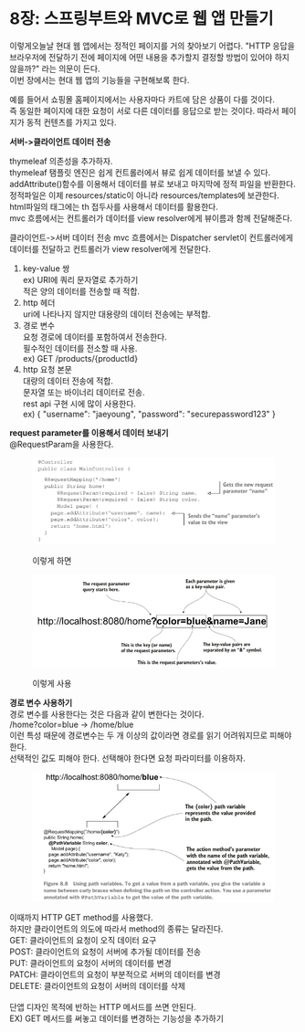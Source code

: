 # 8장: 스프링부트와 MVC로 웹 앱 만들기

이렇게오늘날 현대 웹 앱에서는 정적인 페이지를 거의 찾아보기 어렵다. "HTTP 응답을 브라우저에 전달하기 전에 페이지에 어떤 내용을 추가할지 결정할 방법이 있어야 하지 않을까?" 라는 의문이 든다. \
이번 장에서는 현대 웹 앱의 기능들을 구현해보록 한다.

예를 들어서 쇼핑몰 홈페이지에서는 사용자마다 카트에 담은 상품이 다를 것이다. \
즉 동일한 페이지에 대한 요청이 서로 다른 데이터를 응답으로 받는 것이다. 따라서 페이지가 동적 컨텐츠를 가지고 있다.

**서버->클라이언트 데이터 전송**&#x20;

thymeleaf 의존성을 추가하자. \
thymeleaf 탬플릿 엔진은 쉽게 컨트롤러에서 뷰로 쉽게 데이터를 보낼 수 있다. \
addAttribute()함수를 이용해서 데이터를 뷰로 보내고 마지막에 정적 파일을 반환한다. \
정적파일은 이제 resources/static이 아니라 resources/templates에 보관한다. \
html파일의 태그에는 th 접두사를 사용해서 데이터를 활용한다. \
mvc 흐름에서는 컨트롤러가 데이터를 view resolver에게 뷰이름과 함께 전달해준다.

클라이언트->서버 데이터 전송 mvc 흐름에서는 Dispatcher servlet이 컨트롤러에게 데이터를 전달하고 컨트롤러가 view resolver에게 전달한다.

1. key-value 쌍 \
   ex) URI에 쿼리 문자열로 추가하기 \
   적은 양의 데이터를 전송할 때 적합.
2. http 헤더 \
   uri에 나타나지 않지만 대용량의 데이터 전송에는 부적합.
3. 경로 변수 \
   요청 경로에 데이터를 포함하여서 전송한다. \
   필수적인 데이터를 전소할 때 사용. \
   ex) GET /products/{productId}
4. http 요청 본문 \
   대량의 데이터 전송에 적합. \
   문자열 또는 바이너리 데이터로 전송. \
   rest api 구현 시에 많이 사용한다. \
   ex) { "username": "jaeyoung", "password": "securepassword123" }

**request parameter를 이용해서 데이터 보내기** \
@RequestParam을 사용한다.

<figure><img src="../../.gitbook/assets/image (1).png" alt=""><figcaption><p>이렇게 하면</p></figcaption></figure>

<figure><img src="../../.gitbook/assets/image (2).png" alt=""><figcaption><p> 이렇게 사용</p></figcaption></figure>

**경로 변수 사용하기**\
경로 변수를 사용한다는 것은 다음과 같이 변한다는 것이다. \
/home?color=blue -> /home/blue \
이런 특성 때문에 경로변수는 두 개 이상의 값이라면 경로를 읽기 어려워지므로 피해야 한다.\
선택적인 값도 피해야 한다. 선택해야 한다면 요청 파라미터를 이용하자.

<figure><img src="../../.gitbook/assets/image (3).png" alt=""><figcaption></figcaption></figure>

이때까지 HTTP GET method를 사용했다. \
하지만 클라이언트의 의도에 따라서 method의 종류는 달라진다. \
GET: 클라이언트의 요청이 오직 데이터 요구 \
POST: 클라이언트의 요청이 서버에 추가될 데이터를 전송 \
PUT: 클라이언트의 요청이 서버의 데이터를 변경 \
PATCH: 클라이언트의 요청이 부분적으로 서버의 데이터를 변경 \
DELETE: 클라이언트의 요청이 서버의 데이터를 삭제\
\
단앱 디자인 목적에 반하는 HTTP 메서드를 쓰면 안된다. \
EX) GET 메서드를 써놓고 데이터를 변경하는 기능성을 추가하기

